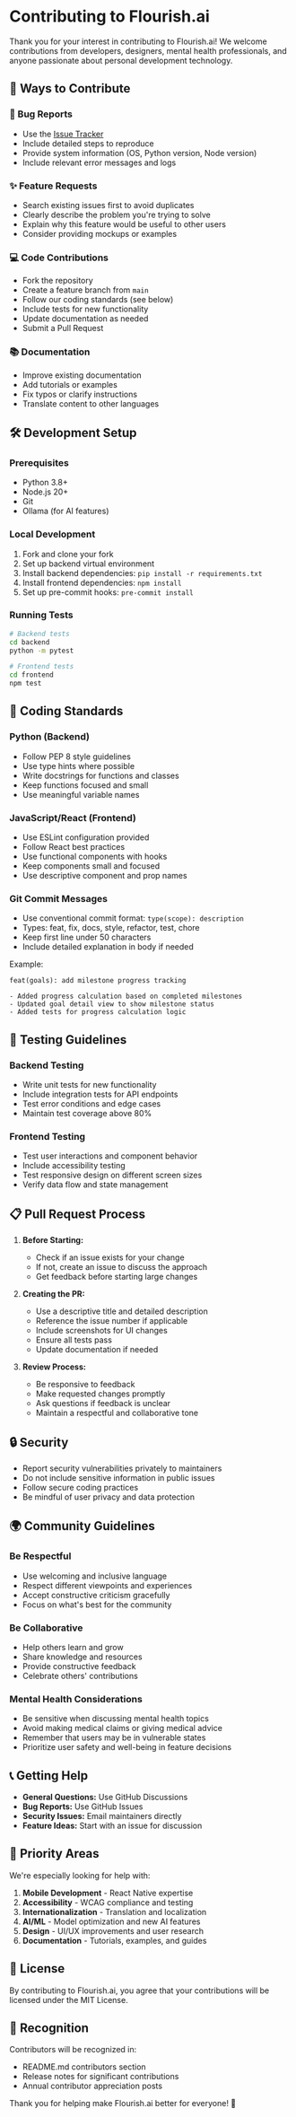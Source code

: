 # Contributing to Flourish.ai

Thank you for your interest in contributing to Flourish.ai! We welcome contributions from developers, designers, mental health professionals, and anyone passionate about personal development technology.

## 🚀 Ways to Contribute

### 🐛 Bug Reports

- Use the [Issue Tracker](https://github.com/yourusername/flourish-ai/issues)
- Include detailed steps to reproduce
- Provide system information (OS, Python version, Node version)
- Include relevant error messages and logs

### ✨ Feature Requests

- Search existing issues first to avoid duplicates
- Clearly describe the problem you're trying to solve
- Explain why this feature would be useful to other users
- Consider providing mockups or examples

### 💻 Code Contributions

- Fork the repository
- Create a feature branch from `main`
- Follow our coding standards (see below)
- Include tests for new functionality
- Update documentation as needed
- Submit a Pull Request

### 📚 Documentation

- Improve existing documentation
- Add tutorials or examples
- Fix typos or clarify instructions
- Translate content to other languages

## 🛠️ Development Setup

### Prerequisites

- Python 3.8+
- Node.js 20+
- Git
- Ollama (for AI features)

### Local Development

1. Fork and clone your fork
2. Set up backend virtual environment
3. Install backend dependencies: `pip install -r requirements.txt`
4. Install frontend dependencies: `npm install`
5. Set up pre-commit hooks: `pre-commit install`

### Running Tests

```bash
# Backend tests
cd backend
python -m pytest

# Frontend tests
cd frontend
npm test
```

## 📝 Coding Standards

### Python (Backend)

- Follow PEP 8 style guidelines
- Use type hints where possible
- Write docstrings for functions and classes
- Keep functions focused and small
- Use meaningful variable names

### JavaScript/React (Frontend)

- Use ESLint configuration provided
- Follow React best practices
- Use functional components with hooks
- Keep components small and focused
- Use descriptive component and prop names

### Git Commit Messages

- Use conventional commit format: `type(scope): description`
- Types: feat, fix, docs, style, refactor, test, chore
- Keep first line under 50 characters
- Include detailed explanation in body if needed

Example:

```
feat(goals): add milestone progress tracking

- Added progress calculation based on completed milestones
- Updated goal detail view to show milestone status
- Added tests for progress calculation logic
```

## 🧪 Testing Guidelines

### Backend Testing

- Write unit tests for new functionality
- Include integration tests for API endpoints
- Test error conditions and edge cases
- Maintain test coverage above 80%

### Frontend Testing

- Test user interactions and component behavior
- Include accessibility testing
- Test responsive design on different screen sizes
- Verify data flow and state management

## 📋 Pull Request Process

1. **Before Starting:**

   - Check if an issue exists for your change
   - If not, create an issue to discuss the approach
   - Get feedback before starting large changes

2. **Creating the PR:**

   - Use a descriptive title and detailed description
   - Reference the issue number if applicable
   - Include screenshots for UI changes
   - Ensure all tests pass
   - Update documentation if needed

3. **Review Process:**
   - Be responsive to feedback
   - Make requested changes promptly
   - Ask questions if feedback is unclear
   - Maintain a respectful and collaborative tone

## 🔒 Security

- Report security vulnerabilities privately to maintainers
- Do not include sensitive information in public issues
- Follow secure coding practices
- Be mindful of user privacy and data protection

## 🌍 Community Guidelines

### Be Respectful

- Use welcoming and inclusive language
- Respect different viewpoints and experiences
- Accept constructive criticism gracefully
- Focus on what's best for the community

### Be Collaborative

- Help others learn and grow
- Share knowledge and resources
- Provide constructive feedback
- Celebrate others' contributions

### Mental Health Considerations

- Be sensitive when discussing mental health topics
- Avoid making medical claims or giving medical advice
- Remember that users may be in vulnerable states
- Prioritize user safety and well-being in feature decisions

## 📞 Getting Help

- **General Questions:** Use GitHub Discussions
- **Bug Reports:** Use GitHub Issues
- **Security Issues:** Email maintainers directly
- **Feature Ideas:** Start with an issue for discussion

## 🎯 Priority Areas

We're especially looking for help with:

1. **Mobile Development** - React Native expertise
2. **Accessibility** - WCAG compliance and testing
3. **Internationalization** - Translation and localization
4. **AI/ML** - Model optimization and new AI features
5. **Design** - UI/UX improvements and user research
6. **Documentation** - Tutorials, examples, and guides

## 📄 License

By contributing to Flourish.ai, you agree that your contributions will be licensed under the MIT License.

## 🙏 Recognition

Contributors will be recognized in:

- README.md contributors section
- Release notes for significant contributions
- Annual contributor appreciation posts

Thank you for helping make Flourish.ai better for everyone! 🌱
